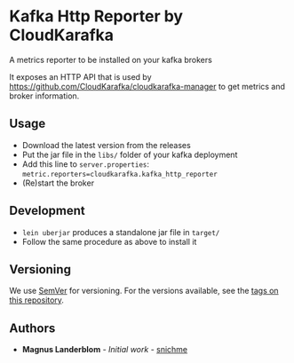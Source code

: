 # Kafka Http Reporter by CloudKarafka

A metrics reporter to be installed on your kafka brokers

It exposes an HTTP API that is used by https://github.com/CloudKarafka/cloudkarafka-manager to get metrics and broker information. 

## Usage

* Download the latest version from the releases
* Put the jar file in the `libs/` folder of your kafka deployment
* Add this line to `server.properties`: `metric.reporters=cloudkarafka.kafka_http_reporter`
* (Re)start the broker

## Development

* `lein uberjar` produces a standalone jar file in `target/`
* Follow the same procedure as above to install it


## Versioning

We use [SemVer](http://semver.org/) for versioning. For the versions available, see the [tags on this repository](https://github.com/CloudKarafka/KafkaHttpReporter/tags). 

## Authors

* **Magnus Landerblom** - *Initial work* - [snichme](https://github.com/snichme)


